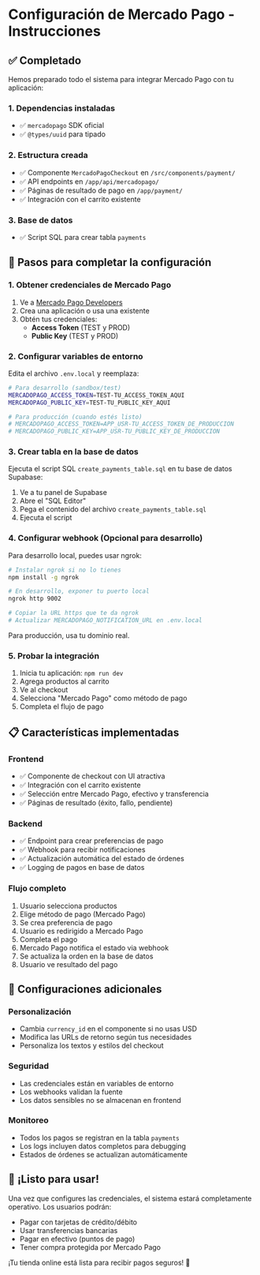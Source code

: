 # Configuración de Mercado Pago - Instrucciones

## ✅ Completado

Hemos preparado todo el sistema para integrar Mercado Pago con tu aplicación:

### 1. Dependencias instaladas
- ✅ `mercadopago` SDK oficial
- ✅ `@types/uuid` para tipado

### 2. Estructura creada
- ✅ Componente `MercadoPagoCheckout` en `/src/components/payment/`
- ✅ API endpoints en `/app/api/mercadopago/`
- ✅ Páginas de resultado de pago en `/app/payment/`
- ✅ Integración con el carrito existente

### 3. Base de datos
- ✅ Script SQL para crear tabla `payments`

## 🔧 Pasos para completar la configuración

### 1. Obtener credenciales de Mercado Pago

1. Ve a [Mercado Pago Developers](https://www.mercadopago.com/developers)
2. Crea una aplicación o usa una existente
3. Obtén tus credenciales:
   - **Access Token** (TEST y PROD)
   - **Public Key** (TEST y PROD)

### 2. Configurar variables de entorno

Edita el archivo `.env.local` y reemplaza:

```bash
# Para desarrollo (sandbox/test)
MERCADOPAGO_ACCESS_TOKEN=TEST-TU_ACCESS_TOKEN_AQUI
MERCADOPAGO_PUBLIC_KEY=TEST-TU_PUBLIC_KEY_AQUI

# Para producción (cuando estés listo)
# MERCADOPAGO_ACCESS_TOKEN=APP_USR-TU_ACCESS_TOKEN_DE_PRODUCCION
# MERCADOPAGO_PUBLIC_KEY=APP_USR-TU_PUBLIC_KEY_DE_PRODUCCION
```

### 3. Crear tabla en la base de datos

Ejecuta el script SQL `create_payments_table.sql` en tu base de datos Supabase:

1. Ve a tu panel de Supabase
2. Abre el "SQL Editor"
3. Pega el contenido del archivo `create_payments_table.sql`
4. Ejecuta el script

### 4. Configurar webhook (Opcional para desarrollo)

Para desarrollo local, puedes usar ngrok:

```bash
# Instalar ngrok si no lo tienes
npm install -g ngrok

# En desarrollo, exponer tu puerto local
ngrok http 9002

# Copiar la URL https que te da ngrok
# Actualizar MERCADOPAGO_NOTIFICATION_URL en .env.local
```

Para producción, usa tu dominio real.

### 5. Probar la integración

1. Inicia tu aplicación: `npm run dev`
2. Agrega productos al carrito
3. Ve al checkout
4. Selecciona "Mercado Pago" como método de pago
5. Completa el flujo de pago

## 📋 Características implementadas

### Frontend
- ✅ Componente de checkout con UI atractiva
- ✅ Integración con el carrito existente
- ✅ Selección entre Mercado Pago, efectivo y transferencia
- ✅ Páginas de resultado (éxito, fallo, pendiente)

### Backend
- ✅ Endpoint para crear preferencias de pago
- ✅ Webhook para recibir notificaciones
- ✅ Actualización automática del estado de órdenes
- ✅ Logging de pagos en base de datos

### Flujo completo
1. Usuario selecciona productos
2. Elige método de pago (Mercado Pago)
3. Se crea preferencia de pago
4. Usuario es redirigido a Mercado Pago
5. Completa el pago
6. Mercado Pago notifica el estado via webhook
7. Se actualiza la orden en la base de datos
8. Usuario ve resultado del pago

## 🔧 Configuraciones adicionales

### Personalización
- Cambia `currency_id` en el componente si no usas USD
- Modifica las URLs de retorno según tus necesidades
- Personaliza los textos y estilos del checkout

### Seguridad
- Las credenciales están en variables de entorno
- Los webhooks validan la fuente
- Los datos sensibles no se almacenan en frontend

### Monitoreo
- Todos los pagos se registran en la tabla `payments`
- Los logs incluyen datos completos para debugging
- Estados de órdenes se actualizan automáticamente

## 🚀 ¡Listo para usar!

Una vez que configures las credenciales, el sistema estará completamente operativo. Los usuarios podrán:

- Pagar con tarjetas de crédito/débito
- Usar transferencias bancarias
- Pagar en efectivo (puntos de pago)
- Tener compra protegida por Mercado Pago

¡Tu tienda online está lista para recibir pagos seguros! 🎉